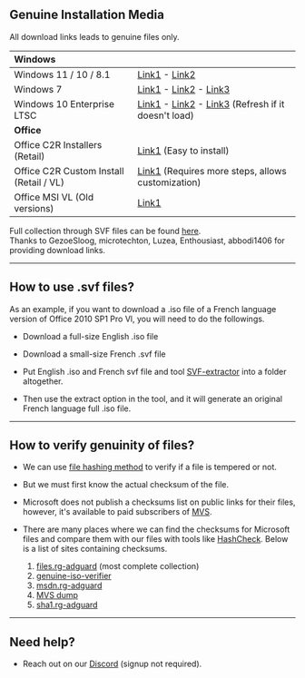 ## Genuine Installation Media

All download links leads to genuine files only.

| **Windows**                             |                                                                                                                                                                                                                                      |
|:------------------------------|:----------------------------------------|
| Windows 11 / 10 / 8.1                   | [Link1](https://www.microsoft.com/software-download) - [Link2](https://ave9858.github.io/msdl/)                                                                                                                                      |
| Windows 7                               | [Link1](https://pastebin.com/raw/Hk2RgYzF) - [Link2](https://stuff.mtt-m1.workers.dev/Windows%207/) - [Link3](https://isofiles.bd581e55.workers.dev/Windows%207/)                                                                    |
| Windows 10 Enterprise LTSC              | [Link1](https://opendirectory.luzea.de/luzea/Windows_10_Enterprise_LTSC_2021/) - [Link2](https://stuff.mtt-m1.workers.dev/Windows%2010/) - [Link3](https://isofiles.bd581e55.workers.dev/Windows%2010/) (Refresh if it doesn't load) |
| **Office**                              |                                                                                                                                                                                                                                      |
| Office C2R Installers (Retail)          | [Link1](office_c2r_links.html) (Easy to install)                                                                                                                                                                                     |
| Office C2R Custom Install (Retail / VL) | [Link1](office_c2r_vl.html) (Requires more steps, allows customization)                                                                                                                                                              |
| Office MSI VL (Old versions)            | [Link1](https://opendirectory.luzea.de/Enthousiast/Office/)                                                                                                                                                                          |

Full collection through SVF files can be found [here](https://pastebin.com/raw/Hk2RgYzF).\
Thanks to GezoeSloog, microtechton, Luzea, Enthousiast, abbodi1406 for providing download links.

------------------------------------------------------------------------

## How to use .svf files?

As an example, if you want to download a .iso file of a French language version of Office 2010 SP1 Pro Vl, you will need to do the followings.

-   Download a full-size English .iso file

-   Download a small-size French .svf file

-   Put English .iso and French svf file and tool [SVF-extractor](https://www.softpedia.com/get/System/Back-Up-and-Recovery/SVF-eXtractor.shtml) into a folder altogether.

-   Then use the extract option in the tool, and it will generate an original French language full .iso file.

------------------------------------------------------------------------

## How to verify genuinity of files?

-   We can use [file hashing method](https://en.wikipedia.org/wiki/File_verification) to verify if a file is tempered or not.

-   But we must first know the actual checksum of the file.

-   Microsoft does not publish a checksums list on public links for their files, however, it's available to paid subscribers of [MVS](https://visualstudio.microsoft.com/subscriptions/).

-   There are many places where we can find the checksums for Microsoft files and compare them with our files with tools like [HashCheck](https://github.com/gurnec/HashCheck/releases). Below is a list of sites containing checksums.

    1.  [files.rg-adguard](https://files.rg-adguard.net/) (most complete collection)
    2.  [genuine-iso-verifier](https://genuine-iso-verifier.weebly.com/)
    3.  [msdn.rg-adguard](https://msdn.rg-adguard.net/)
    4.  [MVS dump](https://awuctl.github.io/mvs/)
    5.  [sha1.rg-adguard](https://sha1.rg-adguard.net/)

------------------------------------------------------------------------

## Need help?

-   Reach out on our [Discord](https://discord.gg/gjJEfq7ux8) (signup not required).

